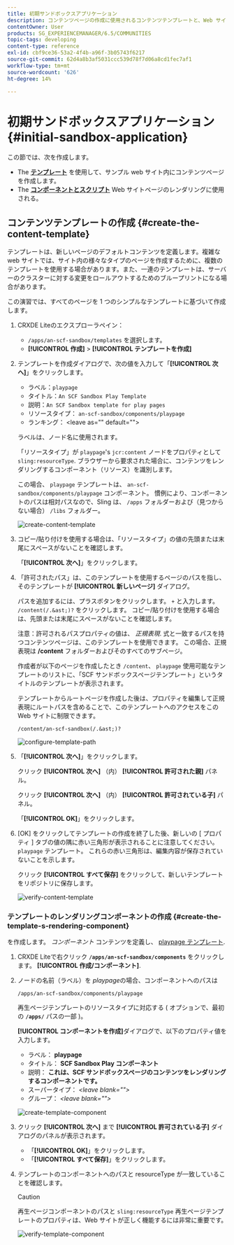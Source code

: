 ```yaml
---
title: 初期サンドボックスアプリケーション
description: コンテンツページの作成に使用されるコンテンツテンプレートと、Web サイトページのレンダリングに使用されるコンポーネントおよびスクリプトの使用方法について説明します。
contentOwner: User
products: SG_EXPERIENCEMANAGER/6.5/COMMUNITIES
topic-tags: developing
content-type: reference
exl-id: cbf9ce36-53a2-4f4b-a96f-3b05743f6217
source-git-commit: 62d4a8b3af5031ccc539d78f7d06a8cd1fec7af1
workflow-type: tm+mt
source-wordcount: '626'
ht-degree: 14%

---
```


# 初期サンドボックスアプリケーション {#initial-sandbox-application}

この節では、次を作成します。

* The **[テンプレート](#createthepagetemplate)** を使用して、サンプル web サイト内にコンテンツページを作成します。
* The **[コンポーネントとスクリプト](#create-the-template-s-rendering-component)** Web サイトページのレンダリングに使用される。

## コンテンツテンプレートの作成 {#create-the-content-template}

テンプレートは、新しいページのデフォルトコンテンツを定義します。複雑な web サイトでは、サイト内の様々なタイプのページを作成するために、複数のテンプレートを使用する場合があります。また、一連のテンプレートは、サーバーのクラスターに対する変更をロールアウトするためのブループリントになる場合があります。

この演習では、すべてのページを 1 つのシンプルなテンプレートに基づいて作成します。

1. CRXDE Liteのエクスプローラペイン：

   * `/apps/an-scf-sandbox/templates` を選択します。
   * **[!UICONTROL 作成]** > **[!UICONTROL テンプレートを作成]**

1. テンプレートを作成ダイアログで、次の値を入力して「**[!UICONTROL 次へ]**」をクリックします。

   * ラベル：`playpage`
   * タイトル：`An SCF Sandbox Play Template`
   * 説明：`An SCF Sandbox template for play pages`
   * リソースタイプ： `an-scf-sandbox/components/playpage`
   * ランキング： &lt;leave as=&quot;&quot; default=&quot;&quot;>

   ラベルは、ノード名に使用されます。

   「リソースタイプ」が `playpage`&#39;s `jcr:content` ノードをプロパティとして `sling:resourceType`. ブラウザーから要求された場合に、コンテンツをレンダリングするコンポーネント（リソース）を識別します。

   この場合、 `playpage` テンプレートは、 `an-scf-sandbox/components/playpage` コンポーネント。 慣例により、コンポーネントのパスは相対パスなので、Sling は、 `/apps` フォルダーおよび（見つからない場合） `/libs` フォルダー。

   ![create-content-template](assets/create-content-template-1.png)

1. コピー/貼り付けを使用する場合は、「リソースタイプ」の値の先頭または末尾にスペースがないことを確認します。

   「**[!UICONTROL 次へ]**」をクリックします。

1. 「許可されたパス」は、このテンプレートを使用するページのパスを指し、そのテンプレートが **[!UICONTROL 新しいページ]** ダイアログ。

   パスを追加するには、プラスボタンをクリックします。 `+` と入力します。 `/content(/.&ast;)?` をクリックします。 コピー/貼り付けを使用する場合は、先頭または末尾にスペースがないことを確認します。

   注意：許可されるパスプロパティの値は、 *正規表現*. 式と一致するパスを持つコンテンツページは、このテンプレートを使用できます。 この場合、正規表現は **/content** フォルダーおよびそのすべてのサブページ。

   作成者が以下のページを作成したとき `/content`、 `playpage` 使用可能なテンプレートのリストに、「SCF サンドボックスページテンプレート」というタイトルのテンプレートが表示されます。

   テンプレートからルートページを作成した後は、プロパティを編集して正規表現にルートパスを含めることで、このテンプレートへのアクセスをこの Web サイトに制限できます。

   `/content/an-scf-sandbox(/.&ast;)?`

   ![configure-template-path](assets/configure-template-path.png)

1. 「**[!UICONTROL 次へ]**」をクリックします。

   クリック **[!UICONTROL 次へ]** （内） **[!UICONTROL 許可された親]** パネル。

   クリック **[!UICONTROL 次へ]** （内） **[!UICONTROL 許可されている子]** パネル。

   「**[!UICONTROL OK]**」をクリックします。

1. [OK] をクリックしてテンプレートの作成を終了した後、新しいの [ プロパティ ] タブの値の隅に赤い三角形が表示されることに注意してください。 `playpage` テンプレート。 これらの赤い三角形は、編集内容が保存されていないことを示します。

   クリック **[!UICONTROL すべて保存]** をクリックして、新しいテンプレートをリポジトリに保存します。

   ![verify-content-template](assets/verify-content-template.png)

### テンプレートのレンダリングコンポーネントの作成 {#create-the-template-s-rendering-component}

を作成します。 *コンポーネント* コンテンツを定義し、 [playpage テンプレート](#createthepagetemplate).

1. CRXDE Liteで右クリック **`/apps/an-scf-sandbox/components`** をクリックします。 **[!UICONTROL 作成/コンポーネント]**.
1. ノードの名前（ラベル）を *playpage*&#x200B;の場合、コンポーネントへのパスは

   `/apps/an-scf-sandbox/components/playpage`

   再生ページテンプレートのリソースタイプに対応する ( オプションで、最初の **`/apps/`** パスの一部 )。

   **[!UICONTROL コンポーネントを作成]**&#x200B;ダイアログで、以下のプロパティ値を入力します。

   * ラベル： **playpage**
   * タイトル： **SCF Sandbox Play コンポーネント**
   * 説明： **これは、SCF サンドボックスページのコンテンツをレンダリングするコンポーネントです。**
   * スーパータイプ： *&lt;leave blank=&quot;&quot;>*
   * グループ： *&lt;leave blank=&quot;&quot;>*

   ![create-template-component](assets/create-template-component.png)

1. クリック **[!UICONTROL 次へ]** まで **[!UICONTROL 許可されている子]** ダイアログのパネルが表示されます。

   * 「**[!UICONTROL OK]**」をクリックします。
   * 「**[!UICONTROL すべて保存]**」をクリックします。

1. テンプレートのコンポーネントへのパスと resourceType が一致していることを確認します。

   >[!CAUTION]
   >
   >再生ページコンポーネントのパスと `sling:resourceType` 再生ページテンプレートのプロパティは、Web サイトが正しく機能するには非常に重要です。

   ![verify-template-component](assets/verify-template-component.png)
